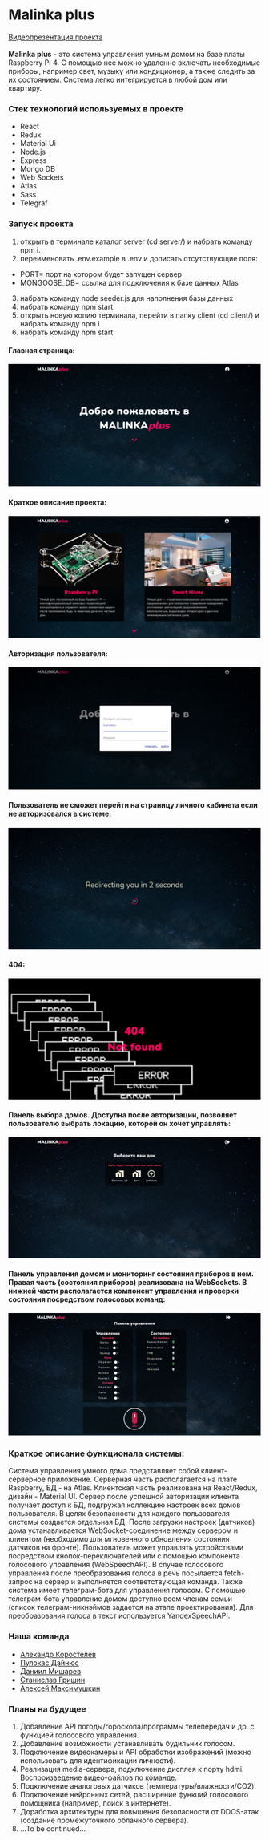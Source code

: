 # Malinka plus
[Видеопрезентация проекта](https://drive.google.com/file/d/17i6wATNtZxJhSuSxMl9opjq7oUUQr5Cs/view)
<br/>
<br/>
**Malinka plus** - это система управления умным домом на базе платы Raspberry PI 4. С помощью нее можно удаленно включать необходимые приборы, например свет, музыку или кондиционер, а также следить за их состоянием. Система легко интегрируется в любой дом или квартиру.
### Стек технологий используемых в проекте
* React
* Redux
* Material Ui
* Node.js
* Express
* Mongo DB
* Web Sockets
* Atlas
* Sass
* Telegraf
### Запуск проекта
1. открыть в терминале каталог server (cd server/) и набрать команду npm i.
2. переименовать .env.example в .env и дописать отсутствующие поля:
* PORT= порт на котором будет запущен сервер
* MONGOOSE_DB= ссылка для подключения к базе данных Atlas
3. набрать команду node seeder.js для наполнения базы данных
4. набрать команду npm start
5. открыть новую копию терминала, перейти в папку client (cd client/) и набрать команду npm i
6. набрать команду npm start

#### Главная страница:
![Main page](https://github.com/AlexKorostelev/MALINKA/blob/master/client/src/assets/screenshots/screen1.png "Главная страница")
#### Краткое описание проекта:
![About](https://github.com/AlexKorostelev/MALINKA/blob/master/client/src/assets/screenshots/screen2.png "Описание")
#### Авторизация пользователя:
![Authorization](https://github.com/AlexKorostelev/MALINKA/blob/master/client/src/assets/screenshots/screen3.png "Авторизация")
#### Пользователь не сможет перейти на страницу личного кабинета если не авторизовался в системе:
![Redirect](https://github.com/AlexKorostelev/MALINKA/blob/master/client/src/assets/screenshots/screen4.png "Редирект")
#### 404:
![404](https://github.com/AlexKorostelev/MALINKA/blob/master/client/src/assets/screenshots/screen5.png "404")
#### Панель выбора домов. Доступна после авторизации, позволяет пользователю выбрать локацию, которой он хочет управлять:
![Homes](https://github.com/AlexKorostelev/MALINKA/blob/master/client/src/assets/screenshots/screen6.png "Панель выбора домов")
#### Панель управления домом и мониторинг состояния приборов в нем. Правая часть (состояния приборов) реализована на WebSockets. В нижней части располагается компонент управления и проверки состояния посредством голосовых команд:
![Control panel](https://github.com/AlexKorostelev/MALINKA/blob/master/client/src/assets/screenshots/screen7.png "Панель управления")
### Краткое описание функционала системы:
Система управления умного дома представляет собой клиент-серверное приложение. Серверная часть располагается на плате Raspberry, БД - на Atlas. Клиентская часть реализована на React/Redux, дизайн - Material UI. Сервер после успешной авторизации клиента получает доступ к БД, подгружая коллекцию настроек всех домов пользователя. В целях безопасности для каждого пользователя системы создается отдельная БД. После загрузки настроек (датчиков) дома устанавливается WebSocket-соединение между сервером и клиентом (необходимо для мгновенного обновления состояния датчиков на фронте). Пользователь может управлять устройствами посредством кнопок-переключателей или с помощью компонента голосового управления (WebSpeechAPI). В случае голосового управления после преобразования голоса в речь посылается fetch-запрос на сервер и выполняется соответствующая команда. Также система имеет телеграм-бота для управления голосом. С помощью телеграм-бота управление домом доступно всем членам семьи (список телеграм-никнэймов задается на этапе проектирования). Для преобразования голоса в текст используется YandexSpeechAPI.

### Наша команда
* [Алекандр Коростелев](https://github.com/AlexKorostelev)
* [Пулокас Дайнюс](https://github.com/PulokasDD)
* [Даниил Мишарев](https://github.com/DaniilMisharev)
* [Станислав Гришин](https://github.com/stangrishin)
* [Алексей Максимушкин](https://github.com/Aleksei-web)
### Планы на будущее
1. Добавление API погоды/гороскопа/программы телепередач и др. с функцией голосового управления.
2. Добавление возможности устанавливать будильник голосом.
3. Подключение видеокамеры и API обработки изображений (можно использовать для идентификации личности).
4. Реализация media-сервера, подключение дисплея к порту hdmi. Воспроизведение видео-файлов по команде.
5. Подключение аналоговых датчиков (температуры/влажности/CO2).
6. Подключение нейронных сетей, расширение функций голосового помощника (например, поиск в интернете).
7. Доработка архитектуры для повышения безопасности от DDOS-атак (создание промежуточного облачного сервера).
8. ...To be continued...
